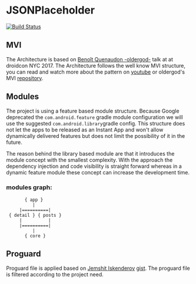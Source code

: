 # JSONPlaceholder

[![Build Status](https://app.bitrise.io/app/a1660eb3576f70bc/status.svg?token=08K5XLMEus93LhPxqI1NLA&branch=master)](https://app.bitrise.io/app/a1660eb3576f70bc)

[](/assets/homescreen.png)
[](/assets/detailscreen.png)

## MVI

The Architecture is based on [Benoît Quenaudon -oldergod-](https://github.com/oldergod) talk at  at droidcon NYC 2017.
The Architecture follows the well know MVI structure, you can read and watch more about the pattern 
on [youtube](https://youtu.be/64rQ9GKphTg) or oldergod's MVI [repository](https://github.com/oldergod/android-architecture).

## Modules
The project is using a feature based module structure. Because Google deprecated the `com.android.feature` gradle module
 configuration we will use the suggested `com.android.library`gradle config. This structure does not let the apps to be 
 released as an Instant App and won't allow dynamically delivered features but does not limit the possibility of it in the future.

The reason behind the library based module are that it introduces the module concept with the smallest complexity.
With the approach the dependency injection and code visibility is straight forward whereas in a dynamic feature module 
these concept can increase the development time.
### modules graph:
```text
       { app }
          |
     |==========|
 { detail } { posts }
     |          |
     |==========|
          |
       { core }
```
## Proguard

Proguard file is applied based on [Jemshit Iskenderov](https://gist.github.com/jemshit) [gist](https://gist.github.com/jemshit/767ab25a9670eb0083bafa65f8d786bb).
The proguard file is filtered according to the project need.
